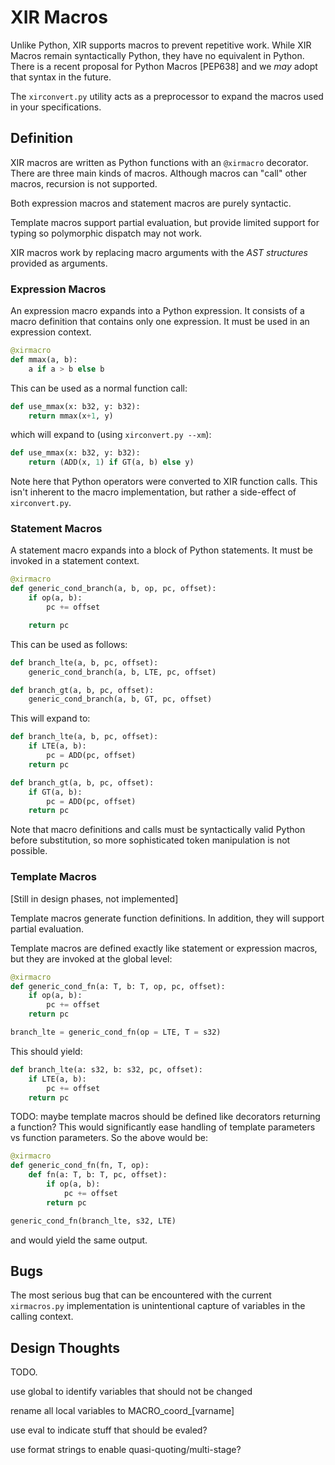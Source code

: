 <!--
SPDX-FileCopyrightText: 2021,2023 University of Rochester

SPDX-License-Identifier: MIT
-->

# XIR Macros

Unlike Python, XIR supports macros to prevent repetitive work. While
XIR Macros remain syntactically Python, they have no equivalent in
Python. There is a recent proposal for Python Macros [PEP638] and we
_may_ adopt that syntax in the future.

The `xirconvert.py` utility acts as a preprocessor to expand the
macros used in your specifications.

## Definition

XIR macros are written as Python functions with an `@xirmacro`
decorator. There are three main kinds of macros. Although macros can
"call" other macros, recursion is not supported.

Both expression macros and statement macros are purely syntactic.

Template macros support partial evaluation, but provide limited
support for typing so polymorphic dispatch may not work.

XIR macros work by replacing macro arguments with the _AST structures_
provided as arguments.

### Expression Macros

An expression macro expands into a Python expression. It consists of a
macro definition that contains only one expression. It must be used in
an expression context.

```python
@xirmacro
def mmax(a, b):
    a if a > b else b
```

This can be used as a normal function call:

```python
def use_mmax(x: b32, y: b32):
    return mmax(x+1, y)
```

which will expand to (using `xirconvert.py --xm`):

```python
def use_mmax(x: b32, y: b32):
    return (ADD(x, 1) if GT(a, b) else y)
```

Note here that Python operators were converted to XIR function
calls. This isn't inherent to the macro implementation, but rather a
side-effect of `xirconvert.py`.

### Statement Macros

A statement macro expands into a block of Python statements. It must
be invoked in a statement context.

```python
@xirmacro
def generic_cond_branch(a, b, op, pc, offset):
    if op(a, b):
        pc += offset

    return pc
```

This can be used as follows:

```python
def branch_lte(a, b, pc, offset):
    generic_cond_branch(a, b, LTE, pc, offset)

def branch_gt(a, b, pc, offset):
    generic_cond_branch(a, b, GT, pc, offset)
```

This will expand to:

```python
def branch_lte(a, b, pc, offset):
    if LTE(a, b):
        pc = ADD(pc, offset)
    return pc

def branch_gt(a, b, pc, offset):
    if GT(a, b):
        pc = ADD(pc, offset)
    return pc
```

Note that macro definitions and calls must be syntactically valid
Python before substitution, so more sophisticated token manipulation
is not possible.

### Template Macros

[Still in design phases, not implemented]

Template macros generate function definitions. In addition, they will
support partial evaluation.

Template macros are defined exactly like statement or expression
macros, but they are invoked at the global level:

```python
@xirmacro
def generic_cond_fn(a: T, b: T, op, pc, offset):
    if op(a, b):
        pc += offset
    return pc

branch_lte = generic_cond_fn(op = LTE, T = s32)
```

This should yield:

```python
def branch_lte(a: s32, b: s32, pc, offset):
    if LTE(a, b):
        pc += offset
    return pc
```

TODO: maybe template macros should be defined like decorators returning a function?
This would significantly ease handling of template parameters vs
function parameters. So the above would be:

```python
@xirmacro
def generic_cond_fn(fn, T, op):
    def fn(a: T, b: T, pc, offset):
        if op(a, b):
            pc += offset
        return pc

generic_cond_fn(branch_lte, s32, LTE)
```

and would yield the same output.

## Bugs

The most serious bug that can be encountered with the current
`xirmacros.py` implementation is unintentional capture of variables in
the calling context.

## Design Thoughts

TODO.

use global to identify variables that should not be changed

rename all local variables to MACRO_coord_[varname]

use eval to indicate stuff that should be evaled?

use format strings to enable quasi-quoting/multi-stage?


